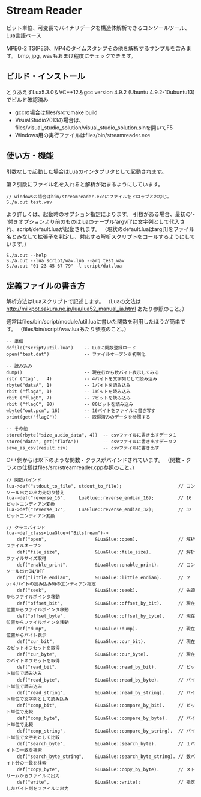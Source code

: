 # Stream Reader

ビット単位、可変長でバイナリデータを構造体解析できるコンソールツール、Lua言語ベース

MPEG-2 TS(PES)、MP4のタイムスタンプその他を解析するサンプルを含みます。
bmp, jpg, wavもおまけ程度にチェックできます。 

## ビルド・インストール
とりあえずLua5.3.0＆VC++12＆gcc version 4.9.2 (Ubuntu 4.9.2-10ubuntu13) でビルド確認済み
* gccの場合はfiles/srcでmake build
* VisualStudio2013の場合は、files/visual_studio_solution/visual_studio_solution.slnを開いてF5
* Windows用の実行ファイルはfiles/bin/streamreader.exe


## 使い方・機能
引数なしで起動した場合はLuaのインタプリタとして起動されます。

第２引数にファイル名を入れると解析が始まるようにしています。

    // windowsの場合はbin/streamreader.exeにファイルをドロップとおなじ。
    S./a.out test.wav
    
より詳しくは、起動時のオプション指定によります。
引数がある場合、最初の'-'付きオプションより前のものはluaのテーブル'argv[]'に文字列として代入され、script/default.luaが起動されます。
（現状のdefault.luaはarg[1]をファイル名とみなして拡張子を判定し、対応する解析スクリプトをコールするようにしています。）

    S./a.out --help
    S./a.out --lua script/wav.lua --arg test.wav
    S./a.out "01 23 45 67 79" -l script/dat.lua

## 定義ファイルの書き方

解析方法はLuaスクリプトで記述します。
（Luaの文法は http://milkpot.sakura.ne.jp/lua/lua52_manual_ja.html あたり参照のこと。）

通常はfiles/bin/script/module/util.luaに書いた関数を利用したほうが簡単です。
（files/bin/script/wav.luaあたり参照のこと。）

    -- 準備
    dofile("script/util.lua")    -- Luaに関数登録ロード
    open("test.dat")             -- ファイルオープン＆初期化
    
    -- 読み込み
    dump()                       -- 現在行から数バイト表示してみる
    rstr ("tag",   4)            -- 4バイトを文字列として読み込み
    rbyte("dataA", 1)            -- 1バイトを読み込み
    rbit ("flagA", 1)            -- 1ビットを読み込み
    rbit ("flagB", 7)            -- 7ビットを読み込み
    rbit ("flagC", 80)           -- 80ビットを読み込み
    wbyte("out.pcm", 16)         -- 16バイトをファイルに書き写す
    print(get("flagC"))          -- 取得済みのデータを参照する

    -- その他
    store(rbyte("size_audio_data", 4))  -- csvファイルに書き出すデータ１
    store("data", get("flafA"))         -- csvファイルに書き出すデータ２
    save_as_csv(result.csv)             -- csvファイルに書き出す

C++側からは以下のような関数・クラスがバインドされています。
（関数・クラスの仕様はfiles/src/streamreader.cpp参照のこと。）

	// 関数バインド
	lua->def("stdout_to_file", stdout_to_file);                     // コンソール出力の出力先切り替え
	lua->def("reverse_16",     LuaGlue::reverse_endian_16);         // 16ビットエンディアン変換
	lua->def("reverse_32",     LuaGlue::reverse_endian_32);         // 32ビットエンディアン変換

	// クラスバインド
	lua->def_class<LuaGlue>("Bitstream")->
		def("open",                  &LuaGlue::open).               // 解析ファイルオープン
		def("file_size",             &LuaGlue::file_size).          // 解析ファイルサイズ取得
		def("enable_print",          &LuaGlue::enable_print).       // コンソール出力ON/OFF
		def("little_endian",         &LuaGlue::little_endian).      // ２or４バイトの読み込み時のエンディアン指定
		def("seek",                  &LuaGlue::seek).               // 先頭からファイルポインタ移動
		def("offset_bit",            &LuaGlue::offset_by_bit).      // 現在位置からファイルポインタ移動
		def("offset_byte",           &LuaGlue::offset_by_byte).     // 現在位置からファイルポインタ移動
		def("dump",                  &LuaGlue::dump).               // 現在位置からバイト表示
		def("cur_bit",               &LuaGlue::cur_bit).            // 現在のビットオフセットを取得
		def("cur_byte",              &LuaGlue::cur_byte).           // 現在のバイトオフセットを取得
		def("read_bit",              &LuaGlue::read_by_bit).        // ビット単位で読み込み
		def("read_byte",             &LuaGlue::read_by_byte).       // バイト単位で読み込み
		def("read_string",           &LuaGlue::read_by_string).     // バイト単位で文字列として読み込み
		def("comp_bit",              &LuaGlue::compare_by_bit).     // ビット単位で比較
		def("comp_byte",             &LuaGlue::compare_by_byte).    // バイト単位で比較
		def("comp_string",           &LuaGlue::compare_by_string).  // バイト単位で文字列として比較
		def("search_byte",           &LuaGlue::search_byte).        // １バイトの一致を検索
		def("search_byte_string",    &LuaGlue::search_byte_string). // 数バイト分の一致を検索
		def("copy_byte",             &LuaGlue::copy_by_byte).       // ストリームからファイルに出力
		def("write",                 &LuaGlue::write);              // 指定したバイト列をファイルに出力
		
